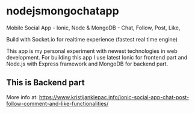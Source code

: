 # nodejsmongochatapp

Mobile Social App -  Ionic, Node & MongoDB - Chat, Follow, Post, Like, 

Build with Socket.io for realtime experience (fastest real time engine)

This app is my personal experiment with newest technologies in web development. For building this app I use latest Ionic for frontend part and Node.js with Express framework and MongoDB for backend part.

## This is Backend part

More info at: https://www.kristijanklepac.info/ionic-social-app-chat-post-follow-comment-and-like-functionalities/

